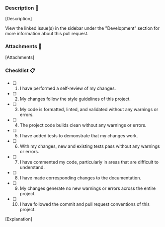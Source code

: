 <!---------------------------------------------------------->
<!-- title: [PULL REQUEST] Pull Request Brief Description -->
<!---------------------------------------------------------->

<!-- DELETE THIS ENTIRE COMMENT ONCE YOU APPLY THE LABEL(S) AND LINK THE ISSUE(S)

### Type 🏷️

The type of Pull Request. Select one or more of the following types and apply them as "Labels". These label(s) should reference the related issue(s) of the Pull Request.

- 🛠️ `build` : Changes that affect the build system or external dependencies.
- ⚙️ `ci` : Changes to CI configuration files and scripts.
- 📚 `documentation` : Changes to documentation.
- ✨ `feature` : A new feature.
- 🐛 `fix` : A bug fix.
- 🚀 `performance` : Changes to code that improves performance.
- 📦 `refactor` : Changes to code that neither fixes a bug nor adds a feature.
- 🗑️ `revert` : Changes that revert a previous commit.
- 💎 `style` : Changes to code that do not affect its meaning (formatting, etc.).
- 🚨 `test` : Changes to existing tests or adding missing tests.
- ♻️ `chore` : Changes, additions, configurations, routines, or maintenance tasks that don't fit into any other category. Changes do not modify src or test files.

### Related Issue(s) 🔗

The related issue(s) that this Pull Request closes. Link the related issue(s) in the "Development" section (in the sidebar) of the Pull Request. Remember to apply the label(s) for these related issue(s).

-->

### Description 📝

<!-- A detailed description of the Pull Request. -->

[Description]

View the linked issue(s) in the sidebar under the "Development" section for more information about this pull request.

### Attachments 📎

<!-- Any relevant attachments related to the Pull Request. -->

[Attachments]

### Checklist 📋

<!-- A list of things that should be satisfied. If any are not satisfied or applicable, explain the reason below the list. -->

- [ ] 1. I have performed a self-review of my changes.
- [ ] 2. My changes follow the style guidelines of this project.
- [ ] 3. My code is formatted, linted, and validated without any warnings or errors.
- [ ] 4. The project code builds clean without any warnings or errors.
- [ ] 5. I have added tests to demonstrate that my changes work.
- [ ] 6. With my changes, new and existing tests pass without any warnings or errors.
- [ ] 7. I have commented my code, particularly in areas that are difficult to understand.
- [ ] 8. I have made corresponding changes to the documentation.
- [ ] 9. My changes generate no new warnings or errors across the entire project.
- [ ] 10. I have followed the commit and pull request conventions of this project.

[Explanation]
